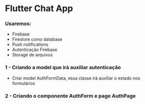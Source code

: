 # Flutter Chat App

### Usaremos:
- Firebase
- Firestore como database
- Push notifications
- Autenticação Firebase
- Storage de arquivos


### 1 - Criando a model que irá auxiliar autenticação
- Criar model AuthFormData, essa classe irá auxiliar o estado nos formulários

### 2 - Criando o componente AuthForm e page AuthPage